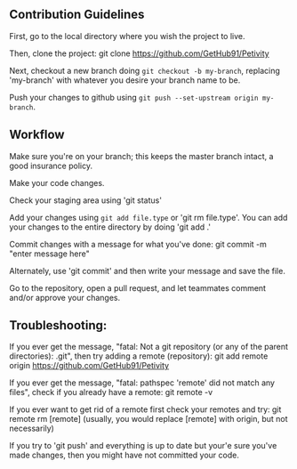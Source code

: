 ## Contribution Guidelines

First, go to the local directory where you wish the project to live.

Then, clone the project: 
git clone https://github.com/GetHub91/Petivity

Next, checkout a new branch doing `git checkout -b my-branch`, replacing 'my-branch' with whatever you desire your branch name to be.

Push your changes to github using `git push --set-upstream origin my-branch`.


Workflow
---------

Make sure you're on your branch; this keeps the master branch intact, a good insurance policy.

Make your code changes.

Check your staging area using 'git status'

Add your changes using `git add file.type` or 'git rm file.type'. 
You can add your changes to the entire directory by doing 'git add .'

Commit changes with a message for what you've done: 
git commit -m "enter message here"

Alternately, use 'git commit' and then write your message and save the file.

Go to the repository, open a pull request, and let teammates comment and/or approve your changes.


Troubleshooting:
----------------

If you ever get the message, "fatal: Not a git repository (or any of the parent directories): .git", then try adding a remote (repository):
git add remote origin https://github.com/GetHub91/Petivity

If you ever get the message, "fatal: pathspec 'remote' did not match any files", check if you already have a remote: 
git remote -v

If you ever want to get rid of a remote first check your remotes and try:
git remote rm [remote]
(usually, you would replace [remote] with origin, but not necessarily)

If you try to 'git push' and everything is up to date but your'e sure you've made changes, then you might have not committed your code.
